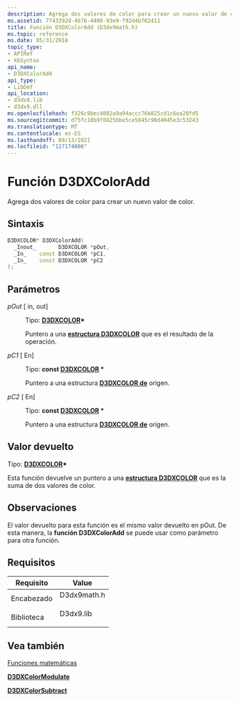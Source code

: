 ```yaml
---
description: Agrega dos valores de color para crear un nuevo valor de color.
ms.assetid: 7743392d-4676-4408-93e9-f92d4bf02411
title: Función D3DXColorAdd (D3dx9math.h)
ms.topic: reference
ms.date: 05/31/2018
topic_type:
- APIRef
- kbSyntax
api_name:
- D3DXColorAdd
api_type:
- LibDef
api_location:
- d3dx9.lib
- d3dx9.dll
ms.openlocfilehash: f326c9bec4802a9a94accc76b825cd1c6ea28fd5
ms.sourcegitcommit: d75fc10b9f0825bbe5ce5045c90d4045e3c53243
ms.translationtype: MT
ms.contentlocale: es-ES
ms.lasthandoff: 09/13/2021
ms.locfileid: "127174806"
---
```

# <a name="d3dxcoloradd-function"></a>Función D3DXColorAdd

Agrega dos valores de color para crear un nuevo valor de color.

## <a name="syntax"></a>Sintaxis


```C++
D3DXCOLOR* D3DXColorAdd(
  _Inout_       D3DXCOLOR *pOut,
  _In_    const D3DXCOLOR *pC1,
  _In_    const D3DXCOLOR *pC2
);
```



## <a name="parameters"></a>Parámetros

<dl> <dt>

*pOut* \[ in, out\]
</dt> <dd>

Tipo: **[ **D3DXCOLOR**](d3dxcolor.md)\***

Puntero a una [**estructura D3DXCOLOR**](d3dxcolor.md) que es el resultado de la operación.

</dd> <dt>

*pC1* \[ En\]
</dt> <dd>

Tipo: **const [**D3DXCOLOR**](d3dxcolor.md) \***

Puntero a una estructura [**D3DXCOLOR de**](d3dxcolor.md) origen.

</dd> <dt>

*pC2* \[ En\]
</dt> <dd>

Tipo: **const [**D3DXCOLOR**](d3dxcolor.md) \***

Puntero a una estructura [**D3DXCOLOR de**](d3dxcolor.md) origen.

</dd> </dl>

## <a name="return-value"></a>Valor devuelto

Tipo: **[ **D3DXCOLOR**](d3dxcolor.md)\***

Esta función devuelve un puntero a una [**estructura D3DXCOLOR**](d3dxcolor.md) que es la suma de dos valores de color.

## <a name="remarks"></a>Observaciones

El valor devuelto para esta función es el mismo valor devuelto en pOut. De esta manera, la **función D3DXColorAdd** se puede usar como parámetro para otra función.

## <a name="requirements"></a>Requisitos



| Requisito | Value |
|--------------------|----------------------------------------------------------------------------------------|
| Encabezado<br/>  | <dl> <dt>D3dx9math.h</dt> </dl> |
| Biblioteca<br/> | <dl> <dt>D3dx9.lib</dt> </dl>   |



## <a name="see-also"></a>Vea también

<dl> <dt>

[Funciones matemáticas](dx9-graphics-reference-d3dx-functions-math.md)
</dt> <dt>

[**D3DXColorModulate**](d3dxcolormodulate.md)
</dt> <dt>

[**D3DXColorSubtract**](d3dxcolorsubtract.md)
</dt> </dl>

 

 





